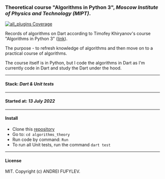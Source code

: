 ### Theoretical course "Algorithms in Python 3", *Moscow Institute of Physics and Technology (MIPT)*.
<p>
  <a href="https://codecov.io/gh/flutter_community/plus_plugins/">
    <img src="https://codecov.io/gh/fluttercommunity/plus_plugins/graph/badge.svg" alt="all_plugins Coverage"/>
  </a>
</p>

Records of algorithms on Dart according to Timofey Khiryanov's course "Algorithms in Python 3"
([link](https://www.youtube.com/playlist?list=PLRDzFCPr95fK7tr47883DFUbm4GeOjjc0)).

The purpose - to refresh knowledge of algorithms and then move on to a practical course of algorithms.  

The course itself is in Python, 
but I code the algorithms in Dart as I'm currently code in Dart and study the Dart under the hood.

---

#### Stack: ***Dart & Unit tests***

---

#### Started at: ***13 July 2022***

---

#### Install
* Clone this [repository](https://github.com/fufylev/algorithms_theory.git)
* Go to: `cd algorithms_theory`
* Run code by command: `Run`
* To run all Unit tests, run the command `dart test`

---

#### License
MIT. Copyright (c) ANDREI FUFYLEV.
